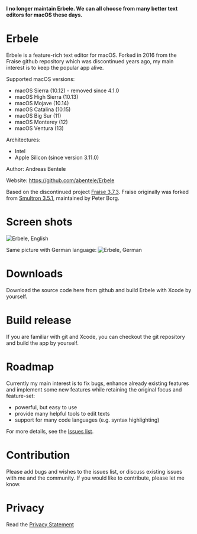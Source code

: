 **I no longer maintain Erbele. We can all choose from many better text editors for macOS these days.**

# Erbele

Erbele is a feature-rich text editor for macOS. Forked in 2016 from the Fraise github repository which was discontinued years ago, my main interest is to keep the popular app alive.

Supported macOS versions:

* macOS Sierra (10.12) - removed since 4.1.0
* macOS High Sierra (10.13)
* macOS Mojave (10.14)
* macOS Catalina (10.15)
* macOS Big Sur (11)
* macOS Monterey (12)
* macOS Ventura (13)

Architectures: 

* Intel
* Apple Silicon (since version 3.11.0)

Author: Andreas Bentele

Website: https://github.com/abentele/Erbele

Based on the discontinued project [Fraise 3.7.3](https://github.com/jfmoy/Fraise).
Fraise originally was forked from [Smultron 3.5.1](https://sourceforge.net/projects/smultron/), maintained by Peter Borg.

# Screen shots

![Erbele, English](https://github.com/abentele/Erbele/raw/master/Erbele-screenshot_en.png)

Same picture with German language:
![Erbele, German](https://github.com/abentele/Erbele/raw/master/Erbele-screenshot_de.png)

# Downloads

Download the source code here from github and build Erbele with Xcode by yourself.

# Build release

If you are familiar with git and Xcode, you can checkout the git repository and build the app by yourself.

# Roadmap

Currently my main interest is to fix bugs, enhance already existing features and implement some new features while retaining the original focus and feature-set:

* powerful, but easy to use
* provide many helpful tools to edit texts
* support for many code languages (e.g. syntax highlighting)

For more details, see the [Issues list](https://github.com/abentele/Erbele/issues).

# Contribution

Please add bugs and wishes to the issues list, or discuss existing issues with me and the community.
If you would like to contribute, please let me know.

# Privacy

Read the [Privacy Statement](./Privacy.md)

